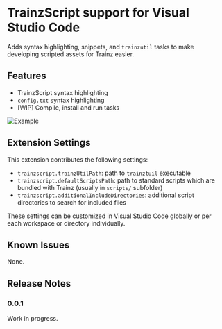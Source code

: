 # TrainzScript support for Visual Studio Code

Adds syntax highlighting, snippets, and `trainzutil` tasks to make developing scripted assets for Trainz easier.

## Features

* TrainzScript syntax highlighting
* `config.txt` syntax highlighting
* [WIP] Compile, install and run tasks

![Example](https://i.imgur.com/trVa3pb.png)

## Extension Settings

This extension contributes the following settings:

* `trainzscript.trainzUtilPath`: path to `trainztuil` executable
* `trainzscript.defaultScriptsPath`: path to standard scripts which are bundled with Trainz (usually in `scripts/` subfolder)
* `trainzscript.additionalIncludeDirectories`: additional script directories to search for included files

These settings can be customized in Visual Studio Code globally or per each workspace or directory individually.

## Known Issues

None.

## Release Notes

### 0.0.1

Work in progress.
